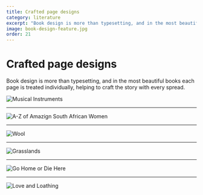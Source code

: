 ```yaml
---
title: Crafted page designs
category: literature
excerpt: "Book design is more than typesetting, and in the most beautiful books each page is treated individually, helping to craft the story with every spread."
image: book-design-feature.jpg
order: 21
---
```


# Crafted page designs

Book design is more than typesetting, and in the most beautiful books each page is treated individually, helping to craft the story with every spread.

![Musical Instruments]({{site.baseurl}}/images/book-design-musical-instruments.jpg)

***

![A-Z of Amazign South African Women]({{site.baseurl}}/images/book-design-amazing-women.jpg)

***

![Wool]({{site.baseurl}}/images/book-design-wool.jpg)

***

![Grasslands]({{site.baseurl}}/images/book-design-grasslands.jpg)

***

![Go Home or Die Here]({{site.baseurl}}/images/book-design-go-home.jpg)

<!-- ***

![Ogilvy]({{site.baseurl}}/images/book-design-ogilvy.jpg) -->

***

![Love and Loathing]({{site.baseurl}}/images/book-design-love-and-loathing.jpg)
